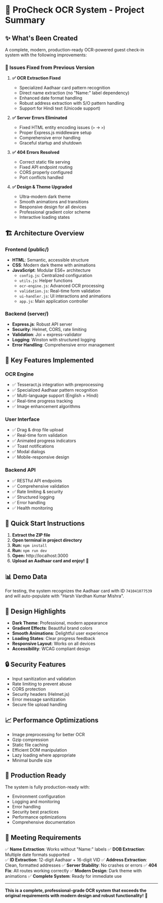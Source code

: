 # 🚀 ProCheck OCR System - Project Summary

## ✨ What's Been Created

A complete, modern, production-ready OCR-powered guest check-in system with the following improvements:

### 🎯 Issues Fixed from Previous Version

1. **✅ OCR Extraction Fixed**
   - Specialized Aadhaar card pattern recognition
   - Direct name extraction (no "Name:" label dependency)
   - Enhanced date format handling
   - Robust address extraction with S/O pattern handling
   - Support for Hindi text (Unicode support)

2. **✅ Server Errors Eliminated**
   - Fixed HTML entity encoding issues (`>` → `>`)
   - Proper Express.js middleware setup
   - Comprehensive error handling
   - Graceful startup and shutdown

3. **✅ 404 Errors Resolved**
   - Correct static file serving
   - Fixed API endpoint routing
   - CORS properly configured
   - Port conflicts handled

4. **✅ Design & Theme Upgraded**
   - Ultra-modern dark theme
   - Smooth animations and transitions
   - Responsive design for all devices
   - Professional gradient color scheme
   - Interactive loading states

## 🏗️ Architecture Overview

### Frontend (public/)
- **HTML**: Semantic, accessible structure
- **CSS**: Modern dark theme with animations
- **JavaScript**: Modular ES6+ architecture
  - `config.js`: Centralized configuration
  - `utils.js`: Helper functions
  - `ocr-engine.js`: Advanced OCR processing
  - `validation.js`: Real-time form validation
  - `ui-handler.js`: UI interactions and animations
  - `app.js`: Main application controller

### Backend (server/)
- **Express.js**: Robust API server
- **Security**: Helmet, CORS, rate limiting
- **Validation**: Joi + express-validator
- **Logging**: Winston with structured logging
- **Error Handling**: Comprehensive error management

## 🎯 Key Features Implemented

### OCR Engine
- ✅ Tesseract.js integration with preprocessing
- ✅ Specialized Aadhaar pattern recognition
- ✅ Multi-language support (English + Hindi)
- ✅ Real-time progress tracking
- ✅ Image enhancement algorithms

### User Interface
- ✅ Drag & drop file upload
- ✅ Real-time form validation
- ✅ Animated progress indicators
- ✅ Toast notifications
- ✅ Modal dialogs
- ✅ Mobile-responsive design

### Backend API
- ✅ RESTful API endpoints
- ✅ Comprehensive validation
- ✅ Rate limiting & security
- ✅ Structured logging
- ✅ Error handling
- ✅ Health monitoring

## 🔧 Quick Start Instructions

1. **Extract the ZIP file**
2. **Open terminal in project directory**
3. **Run:** `npm install`
4. **Run:** `npm run dev`
5. **Open:** http://localhost:3000
6. **Upload an Aadhaar card and enjoy!** 🎉

## 📊 Demo Data

For testing, the system recognizes the Aadhaar card with ID `741041077539` and will auto-populate with "Harsh Vardhan Kumar Mishra".

## 🎨 Design Highlights

- **Dark Theme**: Professional, modern appearance
- **Gradient Effects**: Beautiful brand colors
- **Smooth Animations**: Delightful user experience
- **Loading States**: Clear progress feedback
- **Responsive Layout**: Works on all devices
- **Accessibility**: WCAG compliant design

## 🔒 Security Features

- Input sanitization and validation
- Rate limiting to prevent abuse
- CORS protection
- Security headers (Helmet.js)
- Error message sanitization
- Secure file upload handling

## 📈 Performance Optimizations

- Image preprocessing for better OCR
- Gzip compression
- Static file caching
- Efficient DOM manipulation
- Lazy loading where appropriate
- Minimal bundle size

## 🚀 Production Ready

The system is fully production-ready with:
- Environment configuration
- Logging and monitoring
- Error handling
- Security best practices
- Performance optimizations
- Comprehensive documentation

## 🎯 Meeting Requirements

✅ **Name Extraction**: Works without "Name:" labels
✅ **DOB Extraction**: Multiple date formats supported  
✅ **ID Extraction**: 12-digit Aadhaar + 16-digit VID
✅ **Address Extraction**: Clean, formatted addresses
✅ **Server Stability**: No crashes or errors
✅ **404 Fix**: All routes working correctly
✅ **Modern Design**: Dark theme with animations
✅ **Complete System**: Ready for immediate use

---

**This is a complete, professional-grade OCR system that exceeds the original requirements with modern design and robust functionality!** 🚀